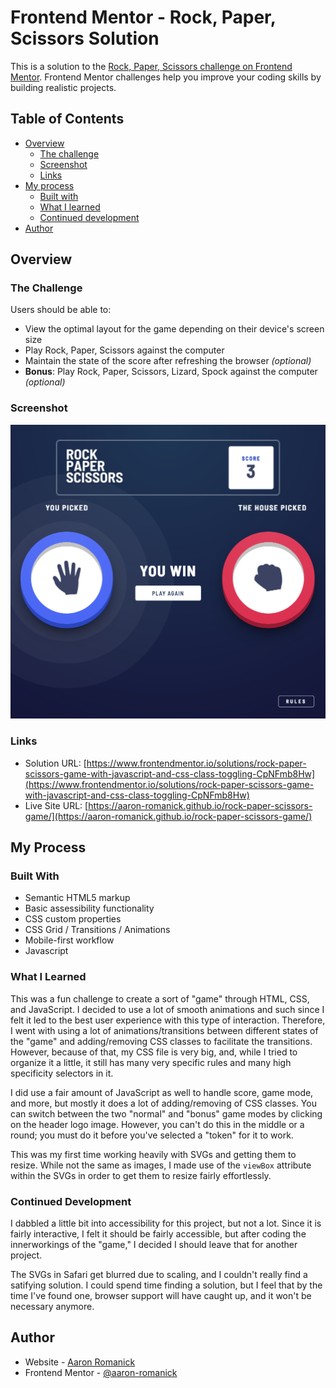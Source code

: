 # Frontend Mentor - Rock, Paper, Scissors Solution

This is a solution to the [Rock, Paper, Scissors challenge on Frontend Mentor](https://www.frontendmentor.io/challenges/rock-paper-scissors-game-pTgwgvgH). Frontend Mentor challenges help you improve your coding skills by building realistic projects. 

## Table of Contents

- [Overview](#overview)
  - [The challenge](#the-challenge)
  - [Screenshot](#screenshot)
  - [Links](#links)
- [My process](#my-process)
  - [Built with](#built-with)
  - [What I learned](#what-i-learned)
  - [Continued development](#continued-development)
- [Author](#author)

## <a name="overview"></a>Overview

### <a name="the-challenge"></a>The Challenge

Users should be able to:

- View the optimal layout for the game depending on their device's screen size
- Play Rock, Paper, Scissors against the computer
- Maintain the state of the score after refreshing the browser _(optional)_
- **Bonus**: Play Rock, Paper, Scissors, Lizard, Spock against the computer _(optional)_

### <a name="screenshot"></a>Screenshot

![Rock, Paper, Scissors Solution](./screenshot.png)

### <a name="links"></a>Links

- Solution URL: [https://www.frontendmentor.io/solutions/rock-paper-scissors-game-with-javascript-and-css-class-toggling-CpNFmb8Hw](https://www.frontendmentor.io/solutions/rock-paper-scissors-game-with-javascript-and-css-class-toggling-CpNFmb8Hw)
- Live Site URL: [https://aaron-romanick.github.io/rock-paper-scissors-game/](https://aaron-romanick.github.io/rock-paper-scissors-game/)

## <a name="my-process"></a>My Process

### <a name="built-with"></a>Built With

- Semantic HTML5 markup
- Basic assessibility functionality
- CSS custom properties
- CSS Grid / Transitions / Animations
- Mobile-first workflow
- Javascript

### <a name="what-i-learned"></a>What I Learned

This was a fun challenge to create a sort of "game" through HTML, CSS, and JavaScript. I decided to use a lot of smooth animations and such since I felt it led to the best user experience with this type of interaction. Therefore, I went with using a lot of animations/transitions between different states of the "game" and adding/removing CSS classes to facilitate the transitions. However, because of that, my CSS file is very big, and, while I tried to organize it a little, it still has many very specific rules and many high specificity selectors in it.

I did use a fair amount of JavaScript as well to handle score, game mode, and more, but mostly it does a lot of adding/removing of CSS classes. You can switch between the two "normal" and "bonus" game modes by clicking on the header logo image. However, you can't do this in the middle or a round; you must do it before you've selected a "token" for it to work.

This was my first time working heavily with SVGs and getting them to resize. While not the same as images, I made use of the `viewBox` attribute within the SVGs in order to get them to resize fairly effortlessly.

### <a name="continued-development"></a>Continued Development

I dabbled a little bit into accessibility for this project, but not a lot. Since it is fairly interactive, I felt it should be fairly accessible, but after coding the innerworkings of the "game," I decided I should leave that for another project.

The SVGs in Safari get blurred due to scaling, and I couldn't really find a satifying solution. I could spend time finding a solution, but I feel that by the time I've found one, browser support will have caught up, and it won't be necessary anymore.

## <a name="author"></a>Author

- Website - [Aaron Romanick](https://www.aaronromanick.com)
- Frontend Mentor - [@aaron-romanick](https://www.frontendmentor.io/profile/aaron-romanick)